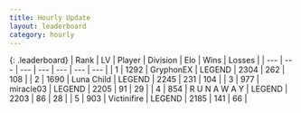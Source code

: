 ```yaml
---
title: Hourly Update
layout: leaderboard
category: hourly
---
```


{: .leaderboard}
| Rank | LV | Player | Division | Elo | Wins | Losses |
| --- | --- | --- | --- | --- | --- | --- |
| <span data-change="0">1</span> | 1292 | <span title="ID: 315148">GryphonEX</span> | LEGEND | <span data-change="-8">2304</span> | <span data-change="3">262</span> | <span data-change="1">108</span> |
| <span data-change="0">2</span> | 1690 | <span title="ID: 164871">Luna Child</span> | LEGEND | <span data-change="0">2245</span> | <span data-change="0">231</span> | <span data-change="0">104</span> |
| <span data-change="0">3</span> | 977 | <span title="ID: 416373">miracle03</span> | LEGEND | <span data-change="0">2205</span> | <span data-change="0">91</span> | <span data-change="0">29</span> |
| <span data-change="0">4</span> | 854 | <span title="ID: 66144">R U N A W A Y</span> | LEGEND | <span data-change="0">2203</span> | <span data-change="0">86</span> | <span data-change="0">28</span> |
| <span data-change="0">5</span> | 903 | <span title="ID: 112242">Victinifire</span> | LEGEND | <span data-change="0">2185</span> | <span data-change="0">141</span> | <span data-change="0">66</span> |